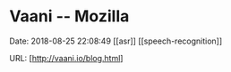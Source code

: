 # Vaani -- Mozilla

Date: 2018-08-25 22:08:49
[[asr]] [[speech-recognition]]

URL: [http://vaani.io/blog.html]

